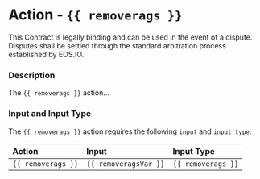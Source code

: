 # Action - `{{ removerags }}`

This Contract is legally binding and can be used in the event of a dispute. Disputes shall be settled through the standard arbitration process established by EOS.IO.

### Description

The `{{ removerags }}` action... 

### Input and Input Type

The `{{ removerags }}` action requires the following `input` and `input type`:

| Action | Input | Input Type |
|:--|:--|:--|
| `{{ removerags }}` | `{{ removeragsVar }}` | `{{ removerags }}` |
